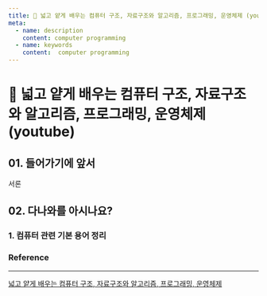 ```yaml
---
title: 🎈 넓고 얕게 배우는 컴퓨터 구조, 자료구조와 알고리즘, 프로그래밍, 운영체제 (youtube)
meta:
  - name: description
    content: computer programming
  - name: keywords
    content:  computer programming
---
```


# 🎈 넓고 얕게 배우는 컴퓨터 구조, 자료구조와 알고리즘, 프로그래밍, 운영체제 (youtube)

## 01. 들어가기에 앞서

서론

## 02. 다나와를 아시나요?

### 1. 컴퓨터 관련 기본 용어 정리 



### Reference

---

[넓고 얕게 배우는 컴퓨터 구조, 자료구조와 알고리즘, 프로그래밍, 운영체제](https://youtube.com/playlist?list=PLXvgR_grOs1BQCziQ_MpM877BdBxwbMzA&si=PY5YZD3cWW77Ekwe)